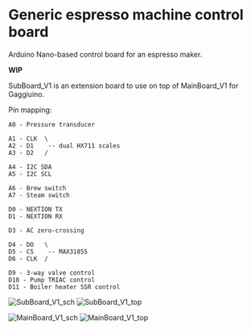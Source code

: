 # Generic espresso machine control board

Arduino Nano-based control board for an espresso maker.

**WIP**

SubBoard_V1 is an extension board to use on top of MainBoard_V1 for Gaggiuino.

Pin mapping:  

```
A0 - Pressure transducer

A1 - CLK  \
A2 - D1    -- dual HX711 scales
A3 - D2   /

A4 - I2C SDA
A5 - I2C SCL

A6 - Brew switch
A7 - Steam switch

D0 - NEXTION TX
D1 - NEXTION RX

D3 - AC zero-crossing

D4 - DO   \
D5 - CS    -- MAX31855
D6 - CLK  /

D9 - 3-way valve control
D10 - Pump TRIAC control
D11 - Boiler heater SSR control
```

![SubBoard_V1_sch](https://github.com/banoz/CoffeeHat/blob/main/Hardware/MainBoard_V1/EAGLE/Exports/SubBoard_V1_sch.png)
![SubBoard_V1_top](https://github.com/banoz/CoffeeHat/blob/main/Hardware/MainBoard_V1/EAGLE/Exports/SubBoard_V1_top.png)

![MainBoard_V1_sch](https://github.com/banoz/CoffeeHat/blob/main/Hardware/MainBoard_V1/EAGLE/Exports/MainBoard_V1_sch.png)
![MainBoard_V1_top](https://github.com/banoz/CoffeeHat/blob/main/Hardware/MainBoard_V1/EAGLE/Exports/MainBoard_V1_top.png)
